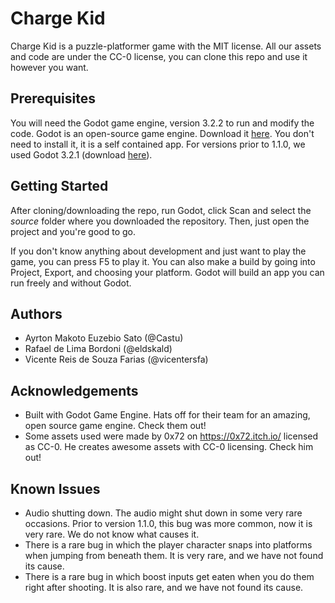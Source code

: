 # Charge Kid

Charge Kid is a puzzle-platformer game with the MIT license. All our assets and code are under the CC-0 license, you can clone this repo and use it however you want.



## Prerequisites

You will need the Godot game engine, version 3.2.2 to run and modify the code. Godot is an open-source game engine. Download it [here](https://downloads.tuxfamily.org/godotengine/3.2.2/). You don't need to install it, it is a self contained app. For versions prior to 1.1.0, we used Godot 3.2.1 (download [here](https://downloads.tuxfamily.org/godotengine/3.2.1/)).



## Getting Started

After cloning/downloading the repo, run Godot, click Scan and select the *source* folder where you downloaded the repository. Then, just open the project and you're good to go.

If you don't know anything about development and just want to play the game, you can press F5 to play it. You can also make a build by going into Project, Export, and choosing your platform. Godot will build an app you can run freely and without Godot.



## Authors

- Ayrton Makoto Euzebio Sato (@Castu)
- Rafael de Lima Bordoni (@eldskald)
- Vicente Reis de Souza Farias (@vicentersfa)



## Acknowledgements

- Built with Godot Game Engine. Hats off for their team for an amazing, open source game engine. Check them out!
- Some assets used were made by 0x72 on https://0x72.itch.io/ licensed as CC-0. He creates awesome assets with CC-0 licensing. Check him out!



## Known Issues

- Audio shutting down. The audio might shut down in some very rare occasions. Prior to version 1.1.0, this bug was more common, now it is very rare. We do not know what causes it.
- There is a rare bug in which the player character snaps into platforms when jumping from beneath them. It is very rare, and we have not found its cause.
- There is a rare bug in which boost inputs get eaten when you do them right after shooting. It is also rare, and we have not found its cause.



